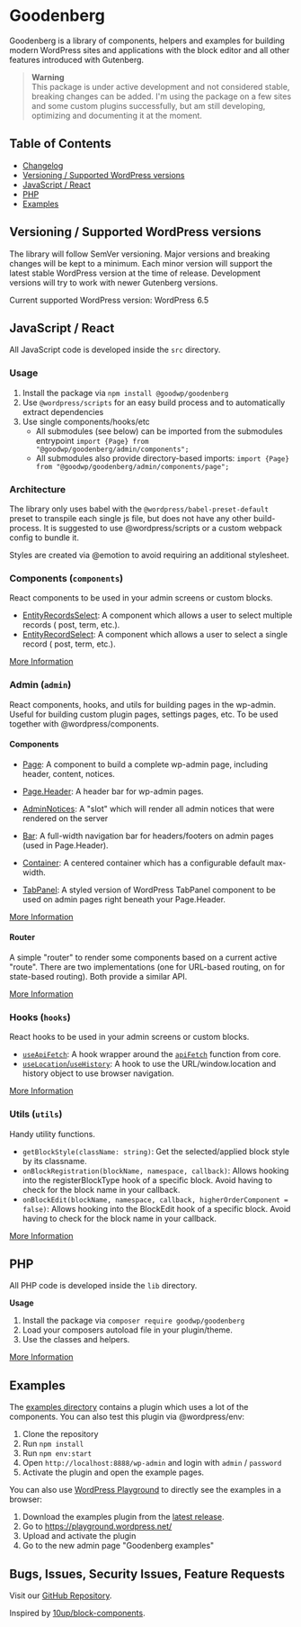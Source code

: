 # Goodenberg

Goodenberg is a library of components, helpers and examples for building modern WordPress sites and applications with
the block editor and all other features introduced with Gutenberg.

> **Warning**  
> This package is under active development and not considered stable, breaking changes can be added. I'm using the
> package
> on a few sites and some custom plugins successfully, but am still developing, optimizing and documenting it at the
> moment.

## Table of Contents

- [Changelog](./CHANGELOG.md)
- [Versioning / Supported WordPress versions](#versioning--supported-wordpress-versions)
- [JavaScript / React](#javascript--react)
- [PHP](#php)
- [Examples](#examples)

## Versioning / Supported WordPress versions

The library will follow SemVer versioning. Major versions and breaking changes will be kept to a minimum.
Each minor version will support the latest stable WordPress version at the time of release.
Development versions will try to work with newer Gutenberg versions.

Current supported WordPress version: WordPress 6.5

## JavaScript / React

All JavaScript code is developed inside the `src` directory.

### Usage

1. Install the package via `npm install @goodwp/goodenberg`
2. Use `@wordpress/scripts` for an easy build process and to automatically extract dependencies
3. Use single components/hooks/etc
    - All submodules (see below) can be imported from the submodules entrypoint
      `import {Page} from "@goodwp/goodenberg/admin/components";`
    - All submodules also provide directory-based imports:
      `import {Page} from "@goodwp/goodenberg/admin/components/page";`

### Architecture

The library only uses babel with the `@wordpress/babel-preset-default` preset to transpile each single js file, but does
not have any other build-process. It is suggested to use
@wordpress/scripts or a custom webpack config to bundle it.

Styles are created via @emotion to avoid requiring an additional stylesheet.

### Components (`components`)

React components to be used in your admin screens or custom blocks.

- [EntityRecordsSelect](src/components/entity-records-select/README.md): A component which allows a user to select
  multiple records (
  post, term,
  etc.).
- [EntityRecordSelect](src/components/entity-record-select/README.md): A component which allows a user to select a
  single
  record (
  post, term, etc.).

[More Information](src/components/README.md)

### Admin (`admin`)

React components, hooks, and utils for building pages in the wp-admin.
Useful for building custom plugin pages, settings pages, etc. To be used together with @wordpress/components.

#### Components

- [Page](src/admin/components/README.md): A component to build a complete wp-admin page, including header, content,
  notices.
- [Page.Header](src/admin/components/README.md): A header bar for wp-admin pages.

- [AdminNotices](src/admin/components/README.md): A "slot" which will render all admin notices that were rendered on the
  server
- [Bar](src/admin/components/README.md): A full-width navigation bar for headers/footers on admin pages (used in
  Page.Header).
- [Container](src/admin/components/README.md): A centered container which has a configurable default max-width.
- [TabPanel](src/admin/components/README.md): A styled version of WordPress TabPanel component to be used on admin pages
  right beneath your Page.Header.

[More Information](src/admin/components/README.md)

#### Router

A simple "router" to render some components based on a current active "route".
There are two implementations (one for URL-based routing, on for state-based routing).
Both provide a similar API.

[More Information](src/admin/router/README.md)

### Hooks (`hooks`)

React hooks to be used in your admin screens or custom blocks.

- [`useApiFetch`](src/hooks/use-api-fetch/README.md): A hook wrapper around
  the [`apiFetch`](https://developer.wordpress.org/block-editor/reference-guides/packages/packages-api-fetch/) function
  from core.
- [`useLocation`/`useHistory`](src/hooks/use-location/README.md): A hook to use the URL/window.location and history
  object to use
  browser
  navigation.

[More Information](src/hooks/README.md)

### Utils (`utils`)

Handy utility functions.

- `getBlockStyle(className: string)`: Get the selected/applied block style by its classname.
- `onBlockRegistration(blockName, namespace, callback)`: Allows hooking into the registerBlockType hook of a specific
  block. Avoid having to check for the block name in your callback.
- `onBlockEdit(blockName, namespace, callback, higherOrderComponent = false)`: Allows hooking into the BlockEdit hook of
  a specific block. Avoid having to check for the block name in your callback.

[More Information](src/utils/README.md)

## PHP

All PHP code is developed inside the `lib` directory.

**Usage**

1. Install the package via `composer require goodwp/goodenberg`
2. Load your composers autoload file in your plugin/theme.
3. Use the classes and helpers.

[More Information](lib/README.md)

## Examples

The [examples directory](./examples) contains a plugin which uses a lot of the components.
You can also test this plugin via @wordpress/env:

1. Clone the repository
2. Run `npm install`
3. Run `npm env:start`
4. Open `http://localhost:8888/wp-admin` and login with `admin` / `password`
5. Activate the plugin and open the example pages.

You can also use [WordPress Playground](https://playground.wordpress.net/) to directly see the examples in a browser:

1. Download the examples plugin from
   the [latest release](https://github.com/goodwp/goodenberg/releases/latest/download/goodenberg-examples.zip).
2. Go to https://playground.wordpress.net/
3. Upload and activate the plugin
4. Go to the new admin page "Goodenberg examples"

## Bugs, Issues, Security Issues, Feature Requests

Visit our [GitHub Repository](https://github.com/goodwp/goodenberg).

Inspired by [10up/block-components](https://github.com/10up/block-components).